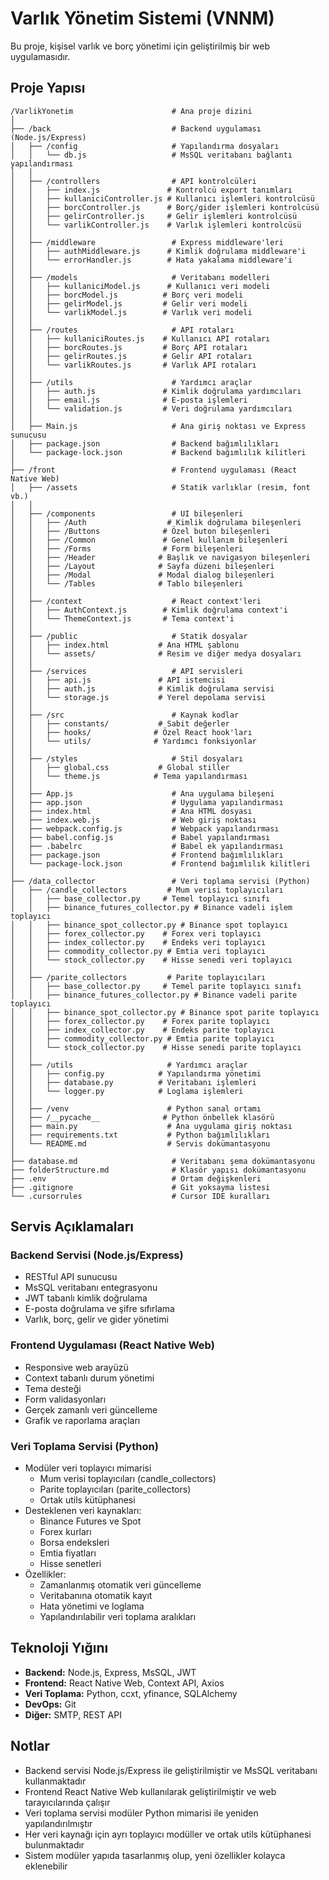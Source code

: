 # Varlık Yönetim Sistemi (VNNM)

Bu proje, kişisel varlık ve borç yönetimi için geliştirilmiş bir web uygulamasıdır.

## Proje Yapısı

```
/VarlikYonetim                      # Ana proje dizini
│
├── /back                           # Backend uygulaması (Node.js/Express)
│   ├── /config                     # Yapılandırma dosyaları
│   │   └── db.js                   # MsSQL veritabanı bağlantı yapılandırması
│   │
│   ├── /controllers                # API kontrolcüleri
│   │   ├── index.js               # Kontrolcü export tanımları
│   │   ├── kullaniciController.js # Kullanıcı işlemleri kontrolcüsü
│   │   ├── borcController.js      # Borç/gider işlemleri kontrolcüsü
│   │   ├── gelirController.js     # Gelir işlemleri kontrolcüsü
│   │   └── varlikController.js    # Varlık işlemleri kontrolcüsü
│   │
│   ├── /middleware                 # Express middleware'leri
│   │   ├── authMiddleware.js      # Kimlik doğrulama middleware'i
│   │   └── errorHandler.js        # Hata yakalama middleware'i
│   │
│   ├── /models                     # Veritabanı modelleri
│   │   ├── kullaniciModel.js      # Kullanıcı veri modeli
│   │   ├── borcModel.js          # Borç veri modeli
│   │   ├── gelirModel.js         # Gelir veri modeli
│   │   └── varlikModel.js        # Varlık veri modeli
│   │
│   ├── /routes                     # API rotaları
│   │   ├── kullaniciRoutes.js    # Kullanıcı API rotaları
│   │   ├── borcRoutes.js         # Borç API rotaları
│   │   ├── gelirRoutes.js        # Gelir API rotaları
│   │   └── varlikRoutes.js       # Varlık API rotaları
│   │
│   ├── /utils                      # Yardımcı araçlar
│   │   ├── auth.js               # Kimlik doğrulama yardımcıları
│   │   ├── email.js              # E-posta işlemleri
│   │   └── validation.js         # Veri doğrulama yardımcıları
│   │
│   ├── Main.js                     # Ana giriş noktası ve Express sunucusu
│   ├── package.json                # Backend bağımlılıkları
│   └── package-lock.json           # Backend bağımlılık kilitleri
│
├── /front                          # Frontend uygulaması (React Native Web)
│   ├── /assets                     # Statik varlıklar (resim, font vb.)
│   │
│   ├── /components                 # UI bileşenleri
│   │   ├── /Auth                  # Kimlik doğrulama bileşenleri
│   │   ├── /Buttons              # Özel buton bileşenleri
│   │   ├── /Common               # Genel kullanım bileşenleri
│   │   ├── /Forms                # Form bileşenleri
│   │   ├── /Header              # Başlık ve navigasyon bileşenleri
│   │   ├── /Layout              # Sayfa düzeni bileşenleri
│   │   ├── /Modal               # Modal dialog bileşenleri
│   │   └── /Tables              # Tablo bileşenleri
│   │
│   ├── /context                    # React context'leri
│   │   ├── AuthContext.js        # Kimlik doğrulama context'i
│   │   └── ThemeContext.js       # Tema context'i
│   │
│   ├── /public                     # Statik dosyalar
│   │   ├── index.html           # Ana HTML şablonu
│   │   └── assets/              # Resim ve diğer medya dosyaları
│   │
│   ├── /services                   # API servisleri
│   │   ├── api.js               # API istemcisi
│   │   ├── auth.js              # Kimlik doğrulama servisi
│   │   └── storage.js           # Yerel depolama servisi
│   │
│   ├── /src                        # Kaynak kodlar
│   │   ├── constants/           # Sabit değerler
│   │   ├── hooks/              # Özel React hook'ları
│   │   └── utils/              # Yardımcı fonksiyonlar
│   │
│   ├── /styles                     # Stil dosyaları
│   │   ├── global.css           # Global stiller
│   │   └── theme.js            # Tema yapılandırması
│   │
│   ├── App.js                      # Ana uygulama bileşeni
│   ├── app.json                    # Uygulama yapılandırması
│   ├── index.html                  # Ana HTML dosyası
│   ├── index.web.js                # Web giriş noktası
│   ├── webpack.config.js           # Webpack yapılandırması
│   ├── babel.config.js             # Babel yapılandırması
│   ├── .babelrc                    # Babel ek yapılandırması
│   ├── package.json                # Frontend bağımlılıkları
│   └── package-lock.json           # Frontend bağımlılık kilitleri
│
├── /data_collector                 # Veri toplama servisi (Python)
│   ├── /candle_collectors         # Mum verisi toplayıcıları
│   │   ├── base_collector.py     # Temel toplayıcı sınıfı
│   │   ├── binance_futures_collector.py # Binance vadeli işlem toplayıcı
│   │   ├── binance_spot_collector.py # Binance spot toplayıcı
│   │   ├── forex_collector.py    # Forex veri toplayıcı
│   │   ├── index_collector.py    # Endeks veri toplayıcı
│   │   ├── commodity_collector.py # Emtia veri toplayıcı
│   │   └── stock_collector.py    # Hisse senedi veri toplayıcı
│   │
│   ├── /parite_collectors         # Parite toplayıcıları
│   │   ├── base_collector.py     # Temel parite toplayıcı sınıfı
│   │   ├── binance_futures_collector.py # Binance vadeli parite toplayıcı
│   │   ├── binance_spot_collector.py # Binance spot parite toplayıcı
│   │   ├── forex_collector.py    # Forex parite toplayıcı
│   │   ├── index_collector.py    # Endeks parite toplayıcı
│   │   ├── commodity_collector.py # Emtia parite toplayıcı
│   │   └── stock_collector.py    # Hisse senedi parite toplayıcı
│   │
│   ├── /utils                     # Yardımcı araçlar
│   │   ├── config.py            # Yapılandırma yönetimi
│   │   ├── database.py          # Veritabanı işlemleri
│   │   └── logger.py            # Loglama işlemleri
│   │
│   ├── /venv                      # Python sanal ortamı
│   ├── /__pycache__              # Python önbellek klasörü
│   ├── main.py                    # Ana uygulama giriş noktası
│   ├── requirements.txt           # Python bağımlılıkları
│   └── README.md                  # Servis dokümantasyonu
│
├── database.md                     # Veritabanı şema dokümantasyonu
├── folderStructure.md              # Klasör yapısı dokümantasyonu
├── .env                            # Ortam değişkenleri
├── .gitignore                      # Git yoksayma listesi
└── .cursorrules                    # Cursor IDE kuralları
```

## Servis Açıklamaları

### Backend Servisi (Node.js/Express)
- RESTful API sunucusu
- MsSQL veritabanı entegrasyonu
- JWT tabanlı kimlik doğrulama
- E-posta doğrulama ve şifre sıfırlama
- Varlık, borç, gelir ve gider yönetimi

### Frontend Uygulaması (React Native Web)
- Responsive web arayüzü
- Context tabanlı durum yönetimi
- Tema desteği
- Form validasyonları
- Gerçek zamanlı veri güncelleme
- Grafik ve raporlama araçları

### Veri Toplama Servisi (Python)
- Modüler veri toplayıcı mimarisi
  * Mum verisi toplayıcıları (candle_collectors)
  * Parite toplayıcıları (parite_collectors)
  * Ortak utils kütüphanesi
- Desteklenen veri kaynakları:
  * Binance Futures ve Spot
  * Forex kurları
  * Borsa endeksleri
  * Emtia fiyatları
  * Hisse senetleri
- Özellikler:
  * Zamanlanmış otomatik veri güncelleme
  * Veritabanına otomatik kayıt
  * Hata yönetimi ve loglama
  * Yapılandırılabilir veri toplama aralıkları

## Teknoloji Yığını

- **Backend:** Node.js, Express, MsSQL, JWT
- **Frontend:** React Native Web, Context API, Axios
- **Veri Toplama:** Python, ccxt, yfinance, SQLAlchemy
- **DevOps:** Git
- **Diğer:** SMTP, REST API

## Notlar

- Backend servisi Node.js/Express ile geliştirilmiştir ve MsSQL veritabanı kullanmaktadır
- Frontend React Native Web kullanılarak geliştirilmiştir ve web tarayıcılarında çalışır
- Veri toplama servisi modüler Python mimarisi ile yeniden yapılandırılmıştır
- Her veri kaynağı için ayrı toplayıcı modüller ve ortak utils kütüphanesi bulunmaktadır
- Sistem modüler yapıda tasarlanmış olup, yeni özellikler kolayca eklenebilir



